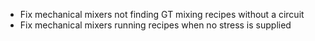 - Fix mechanical mixers not finding GT mixing recipes without a circuit
- Fix mechanical mixers running recipes when no stress is supplied